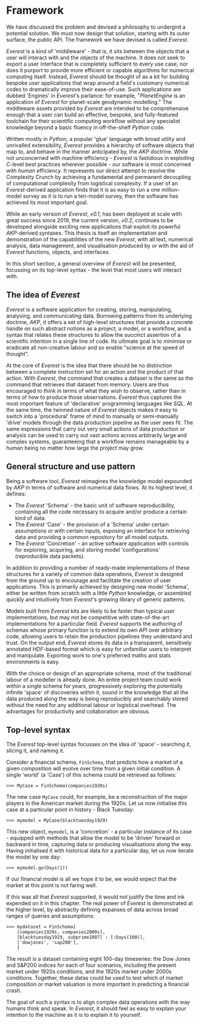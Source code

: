 # Framework

We have discussed the problem and devised a philosophy to undergird a potential solution. We must now design that solution, starting with its outer surface, the public API. The framework we have devised is called *Everest*.

*Everest* is a kind of 'middleware' - that is, it sits between the objects that a user will interact with and the objects of the machine. It does not seek to export a user interface that is completely sufficient to every use case, nor does it purport to provide more efficient or capable algorithms for numerical computing itself. Instead, *Everest* should be thought of as a kit for building bespoke user applications that wrap around a field's customary numerical codes to dramatically improve their ease-of-use. Such applications are dubbed 'Engines' in *Everest*'s parlance: for example, "*PlanetEngine* is an application of *Everest* for planet-scale geodynamic modelling." The middleware assets provided by *Everest* are intended to be comprehensive enough that a user can build an effective, bespoke, and fully-featured toolchain for their scientific computing workflow without any specialist knowledge beyond a basic fluency in off-the-shelf *Python* code.

Written mostly in *Python*, a popular 'glue' language with broad utility and unrivalled extensibility, *Everest* provides a hierarchy of software objects that map to, and behave in the manner anticipated by, the *AKP* doctrine. While not unconcerned with machine efficiency - *Everest* is fastidious in exploiting *C*-level best practices wherever possible - our software is most concerned with *human* efficiency. It represents our direct attempt to resolve the Complexity Crunch by achieving a fundamental and permanent decoupling of computational complexity from logistical complexity. If a user of an *Everest*-derived application finds that it is as easy to run a one million-model survey as it is to run a ten-model survey, then the software has achieved its most important goal.

While an early version of *Everest*, *v0.1*, has been deployed at scale with great success since 2019, the current version, *v0.2*, continues to be developed alongside exciting new applications that exploit its powerful *AKP*-derived syntaxes. This thesis is itself an implementation and demonstration of the capabilities of the new *Everest*, with all text, numerical analysis, data management, and visualisation produced by or with the aid of *Everest* functions, objects, and interfaces.

In this short section, a general overview of *Everest* will be presented, focussing on its top-level syntax - the level that most users will interact with.

## The idea of *Everest*

*Everest* is a software application for creating, storing, manipulating, analysing, and communicating data. Borrowing patterns from its underlying doctrine, *AKP*, it offers a set of high-level structures that provide a concrete handle on such abstract notions as a project, a model, or a workflow, and a syntax that relates these structures to allow the succinct assertion of a scientific intention in a single line of code. Its ultimate goal is to minimise or eradicate all non-creative labour and so enable "science at the speed of thought".

At the core of *Everest* is the idea that there should be no distinction between a complete instruction set for an action and the product of that action. With *Everest*, the command that creates a dataset is the same as the command that retrieves that dataset from memory. Users are thus encouraged to think in terms of what they wish to observe, rather than in terms of how to produce those observations. *Everest* thus captures the most important feature of 'declarative' programming languages like *SQL*. At the same time, the twinned nature of *Everest* objects makes it easy to switch into a 'procedural' frame of mind to manually or semi-manually 'drive' models through the data production pipeline as the user sees fit. The same expressions that carry out very small actions of data production or analysis can be used to carry out vast actions across arbitrarily large and complex systems, guaranteeing that a workflow remains manageable by a human being no matter how large the project may grow.

## General structure and use pattern

Being a software tool, *Everest* reimagines the knowledge model expounded by *AKP* in terms of software and numerical data flows. At its highest level, it defines:
- The *Everest* 'Schema' - the basic unit of software reproducibility, containing all the code necessary to acquire and/or produce a certain kind of data.
- The *Everest* 'Case' - the provision of a 'Schema' under certain assumptions or with certain inputs, exposing an interface for retrieving data and providing a common repository for all model outputs.
- The *Everest* 'Concretion' - an active software application with controls for exploring, acquiring, and storing model 'configurations' (reproducible data packets).

In addition to providing a number of ready-made implementations of these structures for a variety of common data operations, *Everest* is designed from the ground up to encourage and facilitate the creation of user applications. This is primarily achieved by designing new model 'Schema', either be written from scratch with a little *Python* knowledge, or assembled quickly and intuitively from *Everest*'s growing library of generic patterns.

Models built from *Everest* kits are likely to be faster than typical user implementations, but may not be competitive with state-of-the-art implementations for a particular field. *Everest* supports the authoring of schemas whose primary function is to extend its own *API* over arbitrary code, allowing users to retain the production pipelines they understand and trust. On the output end, *Everest* stores its data in a transparent, sensitively annotated *HDF*-based format which is easy for unfamiliar users to interpret and manipulate. Exporting work to one's preferred maths and stats environments is easy.

With the choice or design of an appropriate schema, most of the traditional labour of a modeller is already done. An entire project team could work within a single schema for years, progressively exploring the potentially infinite 'space' of discoveries within it, sound in the knowledge that all the data produced along the way is being reproducibly and searchably stored without the need for any additional labour or logistical overhead. The advantages for productivity and collaboration are obvious.

## Top-level syntax

The *Everest* top-level syntax focusses on the idea of 'space' - searching it, slicing it, and naming it.

Consider a financial schema, `FinSchema`, that predicts how a market of a given composition will evolve over time from a given initial condition. A single 'world' (a 'Case') of this schema could be retrieved as follows:

```
>>> MyCase = FinSchema(companies1920s)
```

The new case `MyCase` could, for example, be a reconstruction of the major players in the American market during the 1920s. Let us now initialise this case at a particular point in history - Black Tuesday:

```
>>> mymodel = MyCase(blacktuesday1929)
```

This new object, `mymodel`, is a 'concretion' - a particular instance of its case - equipped with methods that allow the model to be 'driven' forward or backward in time, capturing data or producing visualisations along the way. Having initialised it with historical data for a particular day, let us now iterate the model by one day:

```
>>> mymodel.go(Days(1))
```

If our financial model is all we hope it to be, we would expect that the market at this point is not faring well.

If this was all that *Everest* supported, it would not justify the time and ink expended on it in this chapter. The real power of *Everest* is demonstrated at the higher level, by abstractly defining expanses of data across broad ranges of queries and assumptions:
```
>>> mydataset = FinSchema[
    [companies1920s, companies2000s],
    [blacktuesday1929, subprime2007] : [:Days(100)],
    ['dowjones', 'sap200'],
    ]
```
The result is a dataset containing eight 100-day timeseries: the Dow Jones and S&P200 indices for each of four scenarios, including the present market under 1920s conditions, and the 1920s market under 2000s conditions. Together, these datas could be used to test which of market composition or market valuation is more important in predicting a financial crash.

The goal of such a syntax is to align complex data operations with the way humans think and speak. In *Everest*, it should feel as easy to explain your intention to the machine as it is to explain it to yourself.

